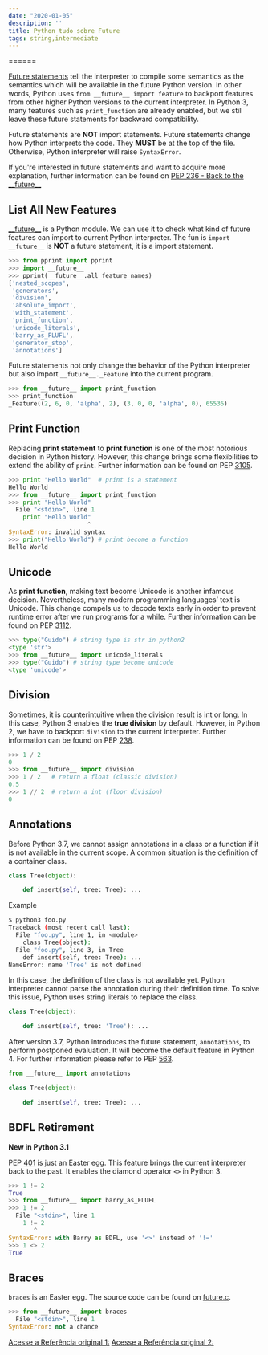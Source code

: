```yaml
---
date: "2020-01-05"
description: ''
title: Python tudo sobre Future
tags: string,intermediate
--- 
```

======

[Future
statements](https://docs.python.org/3/reference/simple_stmts.html#future)
tell the interpreter to compile some semantics as the semantics which
will be available in the future Python version. In other words, Python
uses `from __future__ import feature` to backport features from other
higher Python versions to the current interpreter. In Python 3, many
features such as `print_function` are already enabled, but we still
leave these future statements for backward compatibility.

Future statements are **NOT** import statements. Future statements
change how Python interprets the code. They **MUST** be at the top of
the file. Otherwise, Python interpreter will raise `SyntaxError`.

If you're interested in future statements and want to acquire more
explanation, further information can be found on [PEP 236 - Back to the
\_\_future\_\_](https://www.python.org/dev/peps/pep-0236)

List All New Features
---------------------

[\_\_future\_\_](https://docs.python.org/3/library/__future__.html) is a
Python module. We can use it to check what kind of future features can
import to current Python interpreter. The fun is `import __future__` is
**NOT** a future statement, it is a import statement.

```python
>>> from pprint import pprint
>>> import __future__
>>> pprint(__future__.all_feature_names)
['nested_scopes',
 'generators',
 'division',
 'absolute_import',
 'with_statement',
 'print_function',
 'unicode_literals',
 'barry_as_FLUFL',
 'generator_stop',
 'annotations']
```

Future statements not only change the behavior of the Python interpreter
but also import `__future__._Feature` into the current program.

```python
>>> from __future__ import print_function
>>> print_function
_Feature((2, 6, 0, 'alpha', 2), (3, 0, 0, 'alpha', 0), 65536)
```

Print Function
--------------

Replacing **print statement** to **print function** is one of the most
notorious decision in Python history. However, this change brings some
flexibilities to extend the ability of `print`. Further information can
be found on PEP [3105](https://www.python.org/dev/peps/pep-3105).

```python
>>> print "Hello World"  # print is a statement
Hello World
>>> from __future__ import print_function
>>> print "Hello World"
  File "<stdin>", line 1
    print "Hello World"
                      ^
SyntaxError: invalid syntax
>>> print("Hello World") # print become a function
Hello World
```

Unicode
-------

As **print function**, making text become Unicode is another infamous
decision. Nevertheless, many modern programming languages’ text is
Unicode. This change compels us to decode texts early in order to
prevent runtime error after we run programs for a while. Further
information can be found on PEP
[3112](https://www.python.org/dev/peps/pep-3112).

```python
>>> type("Guido") # string type is str in python2
<type 'str'>
>>> from __future__ import unicode_literals
>>> type("Guido") # string type become unicode
<type 'unicode'>
```

Division
--------

Sometimes, it is counterintuitive when the division result is int or
long. In this case, Python 3 enables the **true division** by default.
However, in Python 2, we have to backport `division` to the current
interpreter. Further information can be found on PEP
[238](https://www.python.org/dev/peps/pep-0238).

```python
>>> 1 / 2
0
>>> from __future__ import division
>>> 1 / 2   # return a float (classic division)
0.5
>>> 1 // 2  # return a int (floor division)
0
```

Annotations
-----------

Before Python 3.7, we cannot assign annotations in a class or a function
if it is not available in the current scope. A common situation is the
definition of a container class.

```python
class Tree(object):

    def insert(self, tree: Tree): ...
```

Example

```bash
$ python3 foo.py
Traceback (most recent call last):
  File "foo.py", line 1, in <module>
    class Tree(object):
  File "foo.py", line 3, in Tree
    def insert(self, tree: Tree): ...
NameError: name 'Tree' is not defined
```

In this case, the definition of the class is not available yet. Python
interpreter cannot parse the annotation during their definition time. To
solve this issue, Python uses string literals to replace the class.

```python
class Tree(object):

    def insert(self, tree: 'Tree'): ...
```

After version 3.7, Python introduces the future statement,
`annotations`, to perform postponed evaluation. It will become the
default feature in Python 4. For further information please refer to PEP
[563](https://www.python.org/dev/peps/pep-0563).

```python
from __future__ import annotations

class Tree(object):

    def insert(self, tree: Tree): ...
```

BDFL Retirement
---------------

**New in Python 3.1**

PEP [401](https://www.python.org/dev/peps/pep-0401/) is just an Easter
egg. This feature brings the current interpreter back to the past. It
enables the diamond operator `<>` in Python 3.

```python
>>> 1 != 2
True
>>> from __future__ import barry_as_FLUFL
>>> 1 != 2
  File "<stdin>", line 1
    1 != 2
       ^
SyntaxError: with Barry as BDFL, use '<>' instead of '!='
>>> 1 <> 2
True
```

Braces
------

`braces` is an Easter egg. The source code can be found on
[future.c](https://github.com/python/cpython/blob/master/Python/future.c).

```python
>>> from __future__ import braces
  File "<stdin>", line 1
SyntaxError: not a chance
```

[Acesse a Referência original 1:](https://www.pythonsheets.com/)
[Acesse a Referência original 2:](https://www.pythoncheatsheet.org/)
